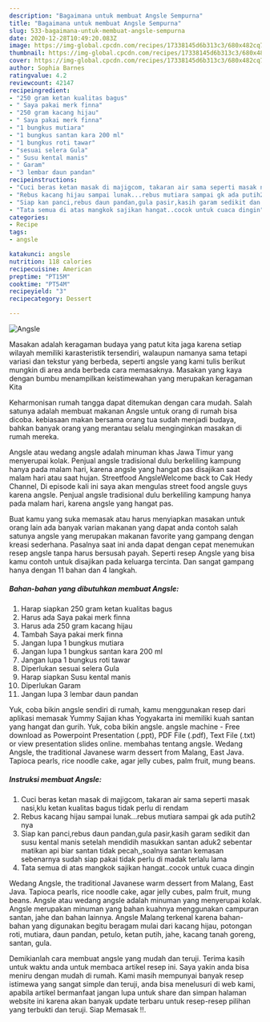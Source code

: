 ```yaml
---
description: "Bagaimana untuk membuat Angsle Sempurna"
title: "Bagaimana untuk membuat Angsle Sempurna"
slug: 533-bagaimana-untuk-membuat-angsle-sempurna
date: 2020-12-28T10:49:20.083Z
image: https://img-global.cpcdn.com/recipes/17338145d6b313c3/680x482cq70/angsle-foto-resep-utama.jpg
thumbnail: https://img-global.cpcdn.com/recipes/17338145d6b313c3/680x482cq70/angsle-foto-resep-utama.jpg
cover: https://img-global.cpcdn.com/recipes/17338145d6b313c3/680x482cq70/angsle-foto-resep-utama.jpg
author: Sophia Barnes
ratingvalue: 4.2
reviewcount: 42147
recipeingredient:
- "250 gram ketan kualitas bagus"
- " Saya pakai merk finna"
- "250 gram kacang hijau"
- " Saya pakai merk finna"
- "1 bungkus mutiara"
- "1 bungkus santan kara 200 ml"
- "1 bungkus roti tawar"
- "sesuai selera Gula"
- " Susu kental manis"
- " Garam"
- "3 lembar daun pandan"
recipeinstructions:
- "Cuci beras ketan masak di majigcom, takaran air sama seperti masak nasi,klu ketan kualitas bagus tidak perlu di rendam"
- "Rebus kacang hijau sampai lunak...rebus mutiara sampai gk ada putih2 nya"
- "Siap kan panci,rebus daun pandan,gula pasir,kasih garam sedikit dan susu kental manis setelah mendidih masukkan santan aduk2 sebentar matikan api biar santan tidak pecah,,soalnya santan kemasan sebenarnya sudah siap pakai tidak perlu di madak terlalu lama"
- "Tata semua di atas mangkok sajikan hangat..cocok untuk cuaca dingin"
categories:
- Recipe
tags:
- angsle

katakunci: angsle 
nutrition: 118 calories
recipecuisine: American
preptime: "PT15M"
cooktime: "PT54M"
recipeyield: "3"
recipecategory: Dessert

---
```



![Angsle](https://img-global.cpcdn.com/recipes/17338145d6b313c3/680x482cq70/angsle-foto-resep-utama.jpg)

Masakan adalah keragaman budaya yang patut kita jaga karena setiap wilayah memiliki karasteristik tersendiri, walaupun namanya sama tetapi variasi dan tekstur yang berbeda, seperti angsle yang kami tulis berikut mungkin di area anda berbeda cara memasaknya. Masakan yang kaya dengan bumbu menampilkan keistimewahan yang merupakan keragaman Kita

Keharmonisan rumah tangga dapat ditemukan dengan cara mudah. Salah satunya adalah membuat makanan Angsle untuk orang di rumah bisa dicoba. kebiasaan makan bersama orang tua sudah menjadi budaya, bahkan banyak orang yang merantau selalu menginginkan masakan di rumah mereka.

Angsle atau wedang angsle adalah minuman khas Jawa Timur yang menyerupai kolak. Penjual angsle tradisional dulu berkeliling kampung hanya pada malam hari, karena angsle yang hangat pas disajikan saat malam hari atau saat hujan. Streetfood AngsleWelcome back to Cak Hedy Channel, Di episode kali ini saya akan mengulas street food angsle guys karena angsle. Penjual angsle tradisional dulu berkeliling kampung hanya pada malam hari, karena angsle yang hangat pas.

Buat kamu yang suka memasak atau harus menyiapkan masakan untuk orang lain ada banyak varian makanan yang dapat anda contoh salah satunya angsle yang merupakan makanan favorite yang gampang dengan kreasi sederhana. Pasalnya saat ini anda dapat dengan cepat menemukan resep angsle tanpa harus bersusah payah.
Seperti resep Angsle yang bisa kamu contoh untuk disajikan pada keluarga tercinta. Dan sangat gampang hanya dengan 11 bahan dan 4 langkah.


<!--inarticleads1-->

##### Bahan-bahan yang dibutuhkan membuat Angsle:

1. Harap siapkan 250 gram ketan kualitas bagus
1. Harus ada  Saya pakai merk finna
1. Harus ada 250 gram kacang hijau
1. Tambah  Saya pakai merk finna
1. Jangan lupa 1 bungkus mutiara
1. Jangan lupa 1 bungkus santan kara 200 ml
1. Jangan lupa 1 bungkus roti tawar
1. Diperlukan sesuai selera Gula
1. Harap siapkan  Susu kental manis
1. Diperlukan  Garam
1. Jangan lupa 3 lembar daun pandan


Yuk, coba bikin angsle sendiri di rumah, kamu menggunakan resep dari aplikasi memasak Yummy Sajian khas Yogyakarta ini memiliki kuah santan yang hangat dan gurih. Yuk, coba bikin angsle. angsle machine - Free download as Powerpoint Presentation (.ppt), PDF File (.pdf), Text File (.txt) or view presentation slides online. membahas tentang angsle. Wedang Angsle, the traditional Javanese warm dessert from Malang, East Java. Tapioca pearls, rice noodle cake, agar jelly cubes, palm fruit, mung beans. 

<!--inarticleads2-->

##### Instruksi membuat  Angsle:

1. Cuci beras ketan masak di majigcom, takaran air sama seperti masak nasi,klu ketan kualitas bagus tidak perlu di rendam
1. Rebus kacang hijau sampai lunak...rebus mutiara sampai gk ada putih2 nya
1. Siap kan panci,rebus daun pandan,gula pasir,kasih garam sedikit dan susu kental manis setelah mendidih masukkan santan aduk2 sebentar matikan api biar santan tidak pecah,,soalnya santan kemasan sebenarnya sudah siap pakai tidak perlu di madak terlalu lama
1. Tata semua di atas mangkok sajikan hangat..cocok untuk cuaca dingin


Wedang Angsle, the traditional Javanese warm dessert from Malang, East Java. Tapioca pearls, rice noodle cake, agar jelly cubes, palm fruit, mung beans. Angsle atau wedang angsle adalah minuman yang menyerupai kolak. Angsle merupakan minuman yang bahan kuahnya menggunakan campuran santan, jahe dan bahan lainnya. Angsle Malang terkenal karena bahan-bahan yang digunakan begitu beragam mulai dari kacang hijau, potongan roti, mutiara, daun pandan, petulo, ketan putih, jahe, kacang tanah goreng, santan, gula. 

Demikianlah cara membuat angsle yang mudah dan teruji. Terima kasih untuk waktu anda untuk membaca artikel resep ini. Saya yakin anda bisa meniru dengan mudah di rumah. Kami masih mempunyai banyak resep istimewa yang sangat simple dan teruji, anda bisa menelusuri di web kami, apabila artikel bermanfaat jangan lupa untuk share dan simpan halaman website ini karena akan banyak update terbaru untuk resep-resep pilihan yang terbukti dan teruji. Siap Memasak !!. 
